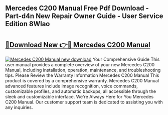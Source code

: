 ## Mercedes C200 Manual Free Pdf Download - Part-d4n New Repair Owner Guide - User Service Edition 8Wlao

# <h2><a href="http://cf25468.oget.top/?id=Mercedes+C200+Manual">🔗Download New 👉🔴 Mercedes C200 Manual</a></h2>

[![Mercedes C200 Manual new download](https://i.imgur.com/5g1atiW.png)](http://cf25468.oget.top/?id=Mercedes+C200+Manual)
Your Comprehensive Guide This user manual provides a complete overview of your new Mercedes C200 Manual, including installation, operation, maintenance, and troubleshooting tips. Please Review the Warranty Information Mercedes C200 Manual This product is covered by a comprehensive warranty. Mercedes C200 Manual advanced features include image recognition, voice commands, customizable profiles, and automatic backups, all accessible through the sleek and customizable interface. We're Always Here for You Mercedes C200 Manual. Our customer support team is dedicated to assisting you with any inquiries.
